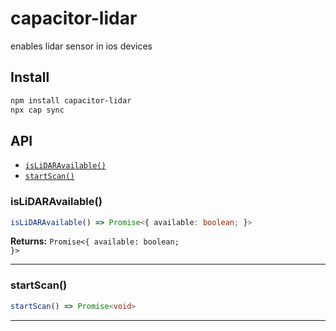 # capacitor-lidar

enables lidar sensor in ios devices

## Install

```bash
npm install capacitor-lidar
npx cap sync
```

## API

<docgen-index>

* [`isLiDARAvailable()`](#islidaravailable)
* [`startScan()`](#startscan)

</docgen-index>

<docgen-api>
<!--Update the source file JSDoc comments and rerun docgen to update the docs below-->

### isLiDARAvailable()

```typescript
isLiDARAvailable() => Promise<{ available: boolean; }>
```

**Returns:** <code>Promise&lt;{ available: boolean; }&gt;</code>

--------------------


### startScan()

```typescript
startScan() => Promise<void>
```

--------------------

</docgen-api>
